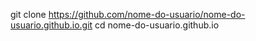 git clone https://github.com/nome-do-usuario/nome-do-usuario.github.io.git
cd nome-do-usuario.github.io
